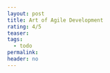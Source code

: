```yaml
---
layout: post
title: Art of Agile Development
rating: 4/5
teaser:
tags:
  - todo
permalink:
header: no
---
```

